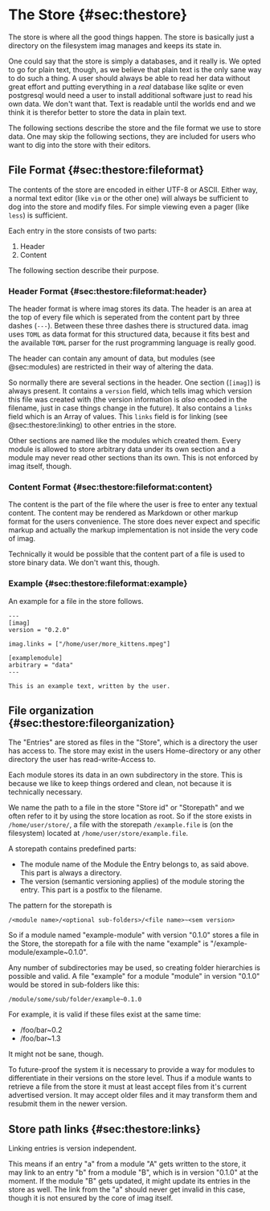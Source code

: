 # The Store {#sec:thestore}

The store is where all the good things happen.
The store is basically just a directory on the filesystem imag manages and keeps
its state in.

One could say that the store is simply a databases, and it really is. We opted
to go for plain text, though, as we believe that plain text is the only sane way
to do such a thing.
A user should always be able to read her data without great effort and putting
everything in a _real_ database like sqlite or even postgresql would need a user
to install additional software just to read his own data. We don't want that.
Text is readable until the worlds end and we think it is therefor better to
store the data in plain text.

The following sections describe the store and the file format we use to store
data. One may skip the following sections, they are included for users who want
to dig into the store with their editors.

## File Format {#sec:thestore:fileformat}

The contents of the store are encoded in either UTF-8 or ASCII. Either way, a
normal text editor (like `vim` or the other one) will always be sufficient to
dog into the store and modify files. For simple viewing even a pager (like
`less`) is sufficient.

Each entry in the store consists of two parts:

1. Header
1. Content

The following section describe their purpose.

### Header Format {#sec:thestore:fileformat:header}

The header format is where imag stores its data. The header is an area at the
top of every file which is seperated from the content part by three dashes
(`---`). Between these three dashes there is structured data. imag uses `TOML`
as data format for this structured data, because it fits best and the available
`TOML` parser for the rust programming language is really good.

The header can contain any amount of data, but modules (see @sec:modules) are
restricted in their way of altering the data.

So normally there are several sections in the header. One section (`[imag]`) is
always present. It contains a `version` field, which tells imag which version
this file was created with (the version information is _also_ encoded in the
filename, just in case things change in the future). It also contains a `links`
field which is an Array of values. This `links` field is for linking (see
@sec:thestore:linking) to other entries in the store.

Other sections are named like the modules which created them. Every module is
allowed to store arbitrary data under its own section and a module may never
read other sections than its own. This is not enforced by imag itself, though.

### Content Format {#sec:thestore:fileformat:content}

The content is the part of the file where the user is free to enter any textual
content. The content may be rendered as Markdown or other markup format for the
users convenience. The store does never expect and specific markup and actually
the markup implementation is not inside the very code of imag.

Technically it would be possible that the content part of a file is used to
store binary data. We don't want this, though.

### Example {#sec:thestore:fileformat:example}

An example for a file in the store follows.

```
---
[imag]
version = "0.2.0"

imag.links = ["/home/user/more_kittens.mpeg"]

[examplemodule]
arbitrary = "data"
---

This is an example text, written by the user.

```

## File organization {#sec:thestore:fileorganization}

The "Entries" are stored as files in the "Store", which is a directory the
user has access to.  The store may exist in the users Home-directory or any
other directory the user has read-write-Access to.

Each module stores its data in an own subdirectory in the store. This is because
we like to keep things ordered and clean, not because it is technically
necessary.

We name the path to a file in the store "Store id" or "Storepath" and we often
refer to it by using the store location as root.
So if the store exists in `/home/user/store/`, a file with the storepath
`/example.file` is (on the filesystem) located at
`/home/user/store/example.file`.

A storepath contains predefined parts:

* The module name of the Module the Entry belongs to, as said above.
  This part is always a directory.
* The version (semantic versioning applies) of the module storing the entry.
  This part is a postfix to the filename.

The pattern for the storepath is

```
/<module name>/<optional sub-folders>/<file name>~<sem version>
```

So if a module named "example-module" with version "0.1.0" stores a file in the
Store, the storepath for a file with the name "example" is
"/example-module/example~0.1.0".

Any number of subdirectories may be used, so creating folder hierarchies is
possible and valid. A file "example" for a module "module" in version "0.1.0"
would be stored in sub-folders like this:

```
/module/some/sub/folder/example~0.1.0
```

For example, it is valid if these files exist at the same time:

* /foo/bar~0.2
* /foo/bar~1.3

It might not be sane, though.

To future-proof the system it is necessary to provide a way for modules to
differentiate in their versions on the store level. Thus if a module wants to
retrieve a file from the store it must at least accept files from it's current
advertised version. It may accept older files and it may transform them and
resubmit them in the newer version.

## Store path links {#sec:thestore:links}

Linking entries is version independent.

This means if an entry "a" from a module "A" gets written to the store, it may
link to an entry "b" from a module "B", which is in version "0.1.0" at the
moment. If the module "B" gets updated, it might update its entries in the store
as well. The link from the "a" should never get invalid in this case, though it
is not ensured by the core of imag itself.

